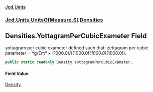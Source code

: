 #### [Jcd.Units](index 'index')
### [Jcd.Units.UnitsOfMeasure.SI](Jcd.Units.UnitsOfMeasure.SI 'Jcd.Units.UnitsOfMeasure.SI').[Densities](Densities 'Jcd.Units.UnitsOfMeasure.SI.Densities')

## Densities.YottagramPerCubicExameter Field

yottagram per cubic exameter defined such that: zettagram per cubic petameter = Yg/Em³ ×
(1000.0)/((1000.0)*(1000.0)*(1000.0)).

```csharp
public static readonly Density YottagramPerCubicExameter;
```

#### Field Value
[Density](Density 'Jcd.Units.UnitTypes.Density')